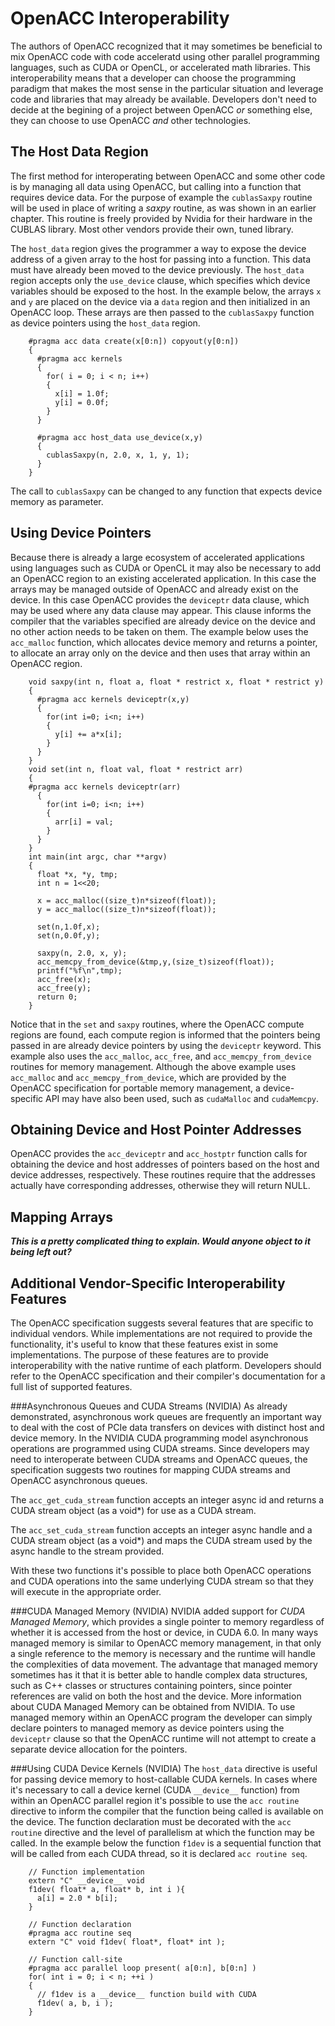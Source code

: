 OpenACC Interoperability
========================
The authors of OpenACC recognized that it may sometimes be beneficial to mix
OpenACC code with code acceleratd using other parallel programming languages,
such as CUDA or OpenCL, or accelerated math libraries. This interoperability
means that a developer can choose the programming paradigm that makes the most
sense in the particular situation and leverage code and libraries that may
already be available. Developers don't need to decide at the begining of a
project between OpenACC *or* something else, they can choose to use OpenACC *and*
other technologies.

The Host Data Region
--------------------
The first method for interoperating between OpenACC and some other code is by
managing all data using OpenACC, but calling into a function that requires
device data. For the purpose of example the `cublasSaxpy` routine will be used
in place of writing a *saxpy* routine, as was shown in an earlier chapter. This
routine is freely provided by Nvidia for their hardware in the CUBLAS library.
Most other vendors provide their own, tuned library.

The `host_data` region gives the programmer a way to expose the device address
of a given array to the host for passing into a function. This data must have
already been moved to the device previously. The `host_data` region accepts
only the `use_device` clause, which specifies which device variables should be
exposed to the host. In the example below, the arrays `x` and `y` are placed on
the device via a `data` region and then initialized in an OpenACC
loop. These arrays are then passed to the `cublasSaxpy` function as device
pointers using the `host_data` region. 

~~~~ {.numberLines}
    #pragma acc data create(x[0:n]) copyout(y[0:n])
    {
      #pragma acc kernels
      {
        for( i = 0; i < n; i++)
        {
          x[i] = 1.0f;
          y[i] = 0.0f;
        }
      }
  
      #pragma acc host_data use_device(x,y)
      {
        cublasSaxpy(n, 2.0, x, 1, y, 1);
      }
    }
~~~~

The call to `cublasSaxpy` can be changed to any function that expects device
memory as parameter.

Using Device Pointers
---------------------
Because there is already a large ecosystem of accelerated applications using
languages such as CUDA or OpenCL it may also be necessary to add an OpenACC
region to an existing accelerated application. In this case the arrays may be
managed outside of OpenACC and already exist on the device. In this case
OpenACC provides the `deviceptr` data clause, which may be used where any data
clause may appear. This clause informs the compiler that the variables
specified are already device on the device and no other action needs to be
taken on them. The example below uses the `acc_malloc` function, which
allocates device memory and returns a pointer, to allocate an array only on the
device and then uses that array within an OpenACC region.

~~~~ {.numberLines}
    void saxpy(int n, float a, float * restrict x, float * restrict y)
    {
      #pragma acc kernels deviceptr(x,y)
      {
        for(int i=0; i<n; i++)
        {
          y[i] += a*x[i];
        }
      }
    }
    void set(int n, float val, float * restrict arr)
    {
    #pragma acc kernels deviceptr(arr)
      {
        for(int i=0; i<n; i++)
        {
          arr[i] = val;
        }
      }
    }
    int main(int argc, char **argv)
    {
      float *x, *y, tmp;
      int n = 1<<20;
    
      x = acc_malloc((size_t)n*sizeof(float));
      y = acc_malloc((size_t)n*sizeof(float));
    
      set(n,1.0f,x);
      set(n,0.0f,y);
    
      saxpy(n, 2.0, x, y);
      acc_memcpy_from_device(&tmp,y,(size_t)sizeof(float));
      printf("%f\n",tmp);
      acc_free(x);
      acc_free(y);
      return 0;
    }
~~~~

Notice that in the `set` and `saxpy` routines, where the OpenACC compute
regions are found, each compute region is informed that the pointers being
passed in are already device pointers by using the `deviceptr` keyword. This
example also uses the `acc_malloc`, `acc_free`, and `acc_memcpy_from_device`
routines for memory management. Although the above example uses `acc_malloc`
and `acc_memcpy_from_device`, which are provided by the OpenACC specification
for portable memory management, a device-specific API may have also been used,
such as `cudaMalloc` and `cudaMemcpy`.

Obtaining Device and Host Pointer Addresses
-------------------------------------------
OpenACC provides the `acc_deviceptr` and `acc_hostptr` function calls for
obtaining the device and host addresses of pointers based on the host and
device addresses, respectively. These routines require that the addresses
actually have corresponding addresses, otherwise they will return NULL.

Mapping Arrays
--------------
***This is a pretty complicated thing to explain. Would anyone object to it
being left out?***

Additional Vendor-Specific Interoperability Features
----------------------------------------------------
The OpenACC specification suggests several features that are specific to
individual vendors. While implementations are not required to provide the
functionality, it's useful to know that these features exist in some
implementations. The purpose of these features are to provide interoperability
with the native runtime of each platform. Developers should refer to the
OpenACC specification and their compiler's documentation for a full list of
supported features.

###Asynchronous Queues and CUDA Streams (NVIDIA)
As already demonstrated, asynchronous work queues are frequently an important
way to deal with the cost of PCIe data transfers on devices with distinct host
and device memory. In the NVIDIA CUDA programming model asynchronous operations
are programmed using CUDA streams. Since developers may need to interoperate
between CUDA streams and OpenACC queues, the specification suggests two
routines for mapping CUDA streams and OpenACC asynchronous queues.

The `acc_get_cuda_stream` function accepts an integer async id and returns a
CUDA stream object (as a void\*) for use as a CUDA stream.

The `acc_set_cuda_stream` function accepts an integer async handle and a CUDA
stream object (as a void\*) and maps the CUDA stream used by the async handle
to the stream provided.

With these two functions it's possible to place both OpenACC operations and
CUDA operations into the same underlying CUDA stream so that they will execute
in the appropriate order.

###CUDA Managed Memory (NVIDIA)
NVIDIA added support for *CUDA Managed Memory*, which provides a single pointer
to memory regardless of whether it is accessed from the host or device, in CUDA
6.0. In many ways managed memory is similar to OpenACC memory management, in
that only a single reference to the memory is necessary and the runtime will
handle the complexities of data movement. The advantage that managed memory
sometimes has it that it is better able to handle complex data structures, such
as C++ classes or structures containing pointers, since pointer references are
valid on both the host and the device. More information about CUDA Managed
Memory can be obtained from NVIDIA. To use managed memory within an OpenACC
program the developer can simply declare pointers to managed memory as device
pointers using the `deviceptr` clause so that the OpenACC runtime will not
attempt to create a separate device allocation for the pointers. 

###Using CUDA Device Kernels (NVIDIA)
The `host_data` directive is useful for passing device memory to host-callable
CUDA kernels. In cases where it's necessary to call a device kernel (CUDA
`__device__` function) from within an OpenACC parallel region it's possible to
use the `acc routine` directive to inform the compiler that the function being
called is available on the device. The function declaration must be decorated
with the `acc routine` directive and the level of parallelism at which the
function may be called. In the example below the function `f1dev` is a sequential
function that will be called from each CUDA thread, so it is declared `acc
routine seq`. 

~~~~ {.numberLines}
    // Function implementation
    extern "C" __device__ void
    f1dev( float* a, float* b, int i ){
      a[i] = 2.0 * b[i];
    }
    
    // Function declaration
    #pragma acc routine seq
    extern "C" void f1dev( float*, float* int );
    
    // Function call-site
    #pragma acc parallel loop present( a[0:n], b[0:n] )
    for( int i = 0; i < n; ++i )
    {
      // f1dev is a __device__ function build with CUDA
      f1dev( a, b, i );
    }
~~~~
